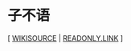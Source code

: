 # 子不语

[ [WIKISOURCE](https://zh.wikisource.org/zh-hans/子不语)
| [READONLY.LINK](https://readonly.link/books/https://books.xieyuheng.com/袁枚/子不语/book.json) ]
